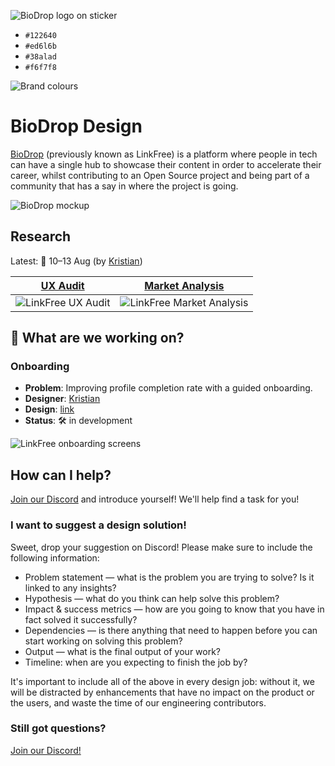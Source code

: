 ![BioDrop logo on sticker](https://github.com/EddieHubCommunity/BioDrop/assets/624760/31adec45-3dc3-4353-b37a-9b316a217261)

- `#122640`
- `#ed6l6b`
- `#38alad`
- `#f6f7f8`

![Brand colours](https://github.com/EddieHubCommunity/BioDropDesign/assets/624760/5247ac5d-2788-4f10-95fb-d5f2a99eb04d)

# BioDrop Design

[BioDrop](https://github.com/EddieHubCommunity/LinkFree) (previously known as LinkFree) is a platform where people in tech can have a single hub to showcase their content in order to accelerate their career, whilst contributing to an Open Source project and being part of a community that has a say in where the project is going.

![BioDrop mockup](https://github.com/EddieHubCommunity/BioDropDesign/assets/22578094/0294fdde-cd71-4dc1-8378-90d1ff8ce510)

## Research
Latest: 📆 10–13 Aug (by [Kristian](https://github.com/sirkotsky))

|[UX Audit](https://www.figma.com/file/R3T0OfvLPf21vqcd9XqXdO/LinkFree-Audit-%2B-Competitors?type=whiteboard&node-id=56-81&t=SoTkKF4BEmtZjxFb-4)|[Market Analysis](https://www.figma.com/file/R3T0OfvLPf21vqcd9XqXdO/LinkFree-Audit-%2B-Competitors?type=whiteboard&node-id=56-82&t=SoTkKF4BEmtZjxFb-4)|
|-|-|
|![LinkFree UX Audit](https://github.com/EddieHubCommunity/BioDropDesign/assets/22578094/a59292c3-90d5-4194-8d81-2530e28a78af)|![LinkFree Market Analysis](https://github.com/EddieHubCommunity/BioDropDesign/assets/22578094/f8e9ced4-3fb3-4e3a-ac48-cc5dc83df719)|

## 🚧 What are we working on?

### Onboarding
- **Problem**: Improving profile completion rate with a guided onboarding.
- **Designer**: [Kristian](https://github.com/sirkotsky)
- **Design**: [link](https://www.figma.com/file/R3T0OfvLPf21vqcd9XqXdO/LinkFree-Audit-%2B-Competitors?type=whiteboard&node-id=241-1499&t=SoTkKF4BEmtZjxFb-4)
- **Status**: 🛠️ in development

![LinkFree onboarding screens](https://github.com/EddieHubCommunity/BioDropDesign/assets/22578094/b441c2f2-f6a0-4f2a-9f98-9c5e8dc2c1ee)

## How can I help?

<a href="https://discord.gg/AHJYdfQAPM">Join our Discord</a> and introduce yourself! We'll help find a task for you!

### I want to suggest a design solution!

Sweet, drop your suggestion on Discord! Please make sure to include the following information:
- Problem statement — what is the problem you are trying to solve? Is it linked to any insights? 
- Hypothesis — what do you think can help solve this problem?
- Impact & success metrics — how are you going to know that you have in fact solved it successfully?
- Dependencies — is there anything that need to happen before you can start working on solving this problem?
- Output — what is the final output of your work? 
- Timeline: when are you expecting to finish the job by? 

It's important to include all of the above in every design job: without it, we will be distracted by enhancements that have no impact on the product or the users, and waste the time of our engineering contributors. 

### Still got questions?

<a href="https://discord.gg/AHJYdfQAPM">Join our Discord!</a> 

